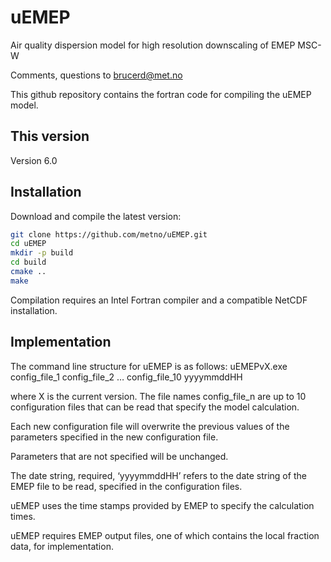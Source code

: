 # uEMEP
Air quality dispersion model for high resolution downscaling of EMEP MSC-W

Comments, questions to brucerd@met.no

This github repository contains the fortran code for compiling the uEMEP model.

## This version
Version 6.0

## Installation

Download and compile the latest version:

```bash
git clone https://github.com/metno/uEMEP.git
cd uEMEP
mkdir -p build
cd build
cmake ..
make
```

Compilation requires an Intel Fortran compiler and a compatible NetCDF installation.

## Implementation
The command line structure for uEMEP is as follows:
uEMEPvX.exe config_file_1 config_file_2 … config_file_10 yyyymmddHH

where X is the current version.
The file names config_file_n are up to 10 configuration files that can be read that specify the model calculation.

Each new configuration file will overwrite the previous values of the parameters specified in the new configuration file.

Parameters that are not specified will be unchanged.

The date string, required, ‘yyyymmddHH’ refers to the date string of the EMEP file to be read, specified in the configuration files.

uEMEP uses the time stamps provided by EMEP to specify the calculation times.

uEMEP requires EMEP output files, one of which contains the local fraction data, for implementation.




